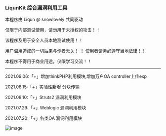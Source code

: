 ### LiqunKit 综合漏洞利用工具



本程序由 Liqun @ snowlovely 共同驱动

仅限于内部测试使用，请勿用于未授权的攻击！！ 

该程序及用于安全人员本地测试使用！！

用户滥用造成的一切后果与作者无关！
！ 
使用者请务必遵守当地法律！！ 

本程序不得用于商业用途，仅限学习交流！！


--------------------------------------------------------------------------------------------------------------------------------------------------------------------


2021.09.06:「+」增加thinkPHP利用模块,增加万户OA controller上传exp

2021.08.15:「+」实验性新增 分块传输 

2021.08.10:「+」Struts2  漏洞利用模块

2021.07.29:「+」Weblogic 漏洞利用模块

2021.07.20:「+」各类OA    漏洞利用模块


![image](https://user-images.githubusercontent.com/89302066/132200097-baedda80-1118-4ba0-a408-3a394fd3ecb8.png)
